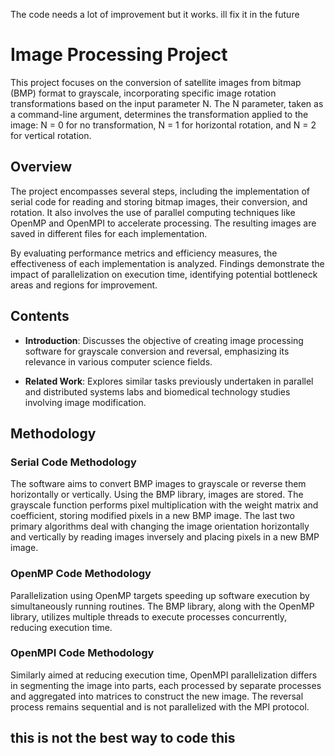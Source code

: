 The code needs a lot of improvement but it works. ill fix it in the future

# Image Processing Project

This project focuses on the conversion of satellite images from bitmap (BMP) format to grayscale, incorporating specific image rotation transformations based on the input parameter N. The N parameter, taken as a command-line argument, determines the transformation applied to the image: N = 0 for no transformation, N = 1 for horizontal rotation, and N = 2 for vertical rotation.

## Overview

The project encompasses several steps, including the implementation of serial code for reading and storing bitmap images, their conversion, and rotation. It also involves the use of parallel computing techniques like OpenMP and OpenMPI to accelerate processing. The resulting images are saved in different files for each implementation.

By evaluating performance metrics and efficiency measures, the effectiveness of each implementation is analyzed. Findings demonstrate the impact of parallelization on execution time, identifying potential bottleneck areas and regions for improvement.

## Contents

- **Introduction**: Discusses the objective of creating image processing software for grayscale conversion and reversal, emphasizing its relevance in various computer science fields.
  
- **Related Work**: Explores similar tasks previously undertaken in parallel and distributed systems labs and biomedical technology studies involving image modification.

## Methodology

### Serial Code Methodology

The software aims to convert BMP images to grayscale or reverse them horizontally or vertically. Using the BMP library, images are stored. The grayscale function performs pixel multiplication with the weight matrix and coefficient, storing modified pixels in a new BMP image. The last two primary algorithms deal with changing the image orientation horizontally and vertically by reading images inversely and placing pixels in a new BMP image.

### OpenMP Code Methodology

Parallelization using OpenMP targets speeding up software execution by simultaneously running routines. The BMP library, along with the OpenMP library, utilizes multiple threads to execute processes concurrently, reducing execution time.

### OpenMPI Code Methodology

Similarly aimed at reducing execution time, OpenMPI parallelization differs in segmenting the image into parts, each processed by separate processes and aggregated into matrices to construct the new image. The reversal process remains sequential and is not parallelized with the MPI protocol.

## this is not the best way to code this 
